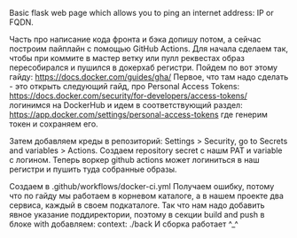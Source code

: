 Basic flask web page which allows you to ping an internet address: IP or FQDN.

Часть про написание кода фронта и бэка допишу потом, а сейчас построим пайплайн с помощью GitHub Actions.
Для начала сделаем так, чтобы при коммите в мастер ветку или пулл реквестах образ пересобирался и пушился в докерхаб регистри.
Пойдем по вот этому гайду: https://docs.docker.com/guides/gha/
Первое, что там надо сделать - это открыть следующий гайд, про Personal Access Tokens:
https://docs.docker.com/security/for-developers/access-tokens/
логинимся на DockerHub и идем в соответствующий раздел:
https://app.docker.com/settings/personal-access-tokens
где генерим токен и сохраняем его.

Затем добавляем креды в репозиторий: Settings > Security, go to Secrets and variables > Actions.
Создаем repository secret с нашм PAT и variable c логином. Теперь воркер github actions может логиниться в наш регистри и пушить туда собранные образы.

Создаем  в .github/workflows/docker-ci.yml
Получаем ошибку, потому что по гайду мы работаем в корневом каталоге, а в нашем проекте два сервиса, каждый в своем подкаталоге.
Так что нам надо добавить явное указание поддиректории, поэтому в секции build and push в блоке with добавляем:
context: ./back
И сборка работает ^_^

